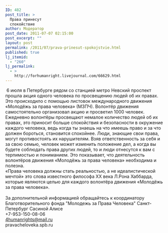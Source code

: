 ```yaml
---
ID: 482
post_title: >
  Права принесут
  спокойствие
author: Модератор
post_date: 2011-07-07 02:15:00
post_excerpt: ""
layout: post
permalink: /2011/07/prava-prinesut-spokojstvie.html
published: true
lj_itemid:
  - "260"
lj_permalink:
  - >
    http://forhumanright.livejournal.com/66629.html
---
```

<img align="left" alt="" src="http://cs5338.vk.com/u132145096/132409092/x_5b26039f.jpg" />&nbsp;6 июля в Петербурге рядом со станцией метро Невский проспект прошла акция одного человека по просвещению людей об их правах. Это происходило с помощью листовок международного движения &laquo;Молодёжь за права человека&raquo; (МЗПЧ). Волонтёр движения самостоятельно организовал акцию и просветил 1000 человек.<br />Ежедневно волонтёры просвещают немалое количество людей об их правах, это приносит больше спокойствия и безопасности в окружение каждого человека, ведь когда ты знаешь на что имеешь право и за что должен бороться, становится спокойнее. Люди, знающие свои права, могут противостоять их нарушителям. Взяв ответственность за себя и за свою семью, человек может изменить положение дел, а когда вы будете соблюдать права других людей, то и люди отнесутся к вам с терпимостью и пониманием. Это показывает, что деятельность волонтёров движения &laquo;Молодёжь за права человека&raquo; необходима и полезна.<br />&laquo;Права человека должны стать реальностью, а не идеалистической мечтой&raquo; это слова известного философа ХХ века Л.Рона Хаббарда, которые являются целью для каждого волонтёра движения &laquo;Молодёжь за права человека&raquo;.<br /><br />За дополнительной информацией обращайтесь к координатору <br />Благотворительного фонда &quot;Молодежь за Права Человека&quot; Санкт-Петербург Сасиной Алисе<br /> +7-953-150-08-06 <br />4humanrights@mail.ru <br />pravacheloveka.spb.ru